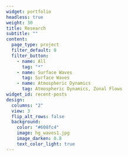 ```yaml
---
widget: portfolio
headless: true
weight: 30
title: Research
subtitle: ""
content:
  page_type: project
  filter_default: 0
  filter_button:
    - name: All
      tag: "*"
    - name: Surface Waves
      tag: Surface Waves
    - name: Atmospheric Dynamics
      tag: Atmospheric Dynamics, Zonal Flows
widget_id: recent-posts
design:
  columns: "2"
  view: 3
  flip_alt_rows: false
  background:
    color: "#608fc4"
    image: hg_waves1.jpg
    image_darken: 0.8
    text_color_light: true
---
```

